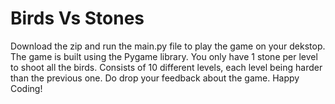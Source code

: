 # Birds Vs Stones
Download the zip and run the main.py file to play the game on your dekstop.
The game is built using the Pygame library.
You only have 1 stone per level to shoot all the birds.
Consists of 10 different levels, each level being harder than the previous one.
Do drop your feedback about the game.
Happy Coding!
